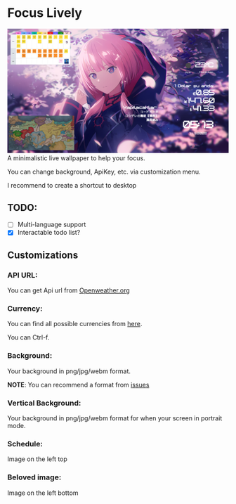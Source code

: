 # Focus Lively

![Preview thumbnail](thumbnail.png)
A minimalistic live wallpaper to help your focus.

You can change background, ApiKey, etc. via customization menu.

I recommend to create a shortcut to desktop

## TODO:

- [ ] Multi-language support
- [x] Interactable todo list?

## Customizations

### API URL:

You can get Api url from [Openweather.org](https://openweathermap.org/)

### Currency:

You can find all possible currencies from [here](https://cdn.jsdelivr.net/npm/@fawazahmed0/currency-api@latest/v1/currencies.json).

You can Ctrl-f.

### Background:

Your background in png/jpg/webm format.

**NOTE**: You can recommend a format from [issues](https://github.com/Tarik366/focus-lively/issues)

### Vertical Background:

Your background in png/jpg/webm format for when your screen in portrait mode.

### Schedule:

Image on the left top

### Beloved image:

Image on the left bottom
